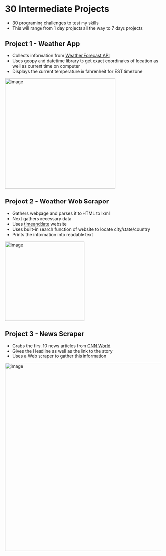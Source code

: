 # 30 Intermediate Projects
- 30 programing challenges to test my skills
- This will range from 1 day projects all the way to 7 days projects

## Project 1 - Weather App
- Collects information from [Weather Forecast API](https://open-meteo.com/)
- Uses geopy and datetime library to get exact coordinates of location as well as current time on computer
- Displays the current temperature in fahrenheit for EST timezone

[<img width="356" alt="image" src="https://github.com/user-attachments/assets/bb941b1e-8603-4b9e-bdc7-188a5d490fd1" />](https://github.com/maxwelllokshin1/30-Intermediate-Projects/blob/main/WeatherApp.py)

## Project 2 - Weather Web Scraper
- Gathers webpage and parses it to HTML to lxml
- Next gathers necessary data
- Uses [timeanddate](https://www.timeanddate.com/weather/) website
- Uses built-in search function of website to locate city/state/country
- Prints the information into readable text

[<img width="257" alt="image" src="https://github.com/user-attachments/assets/1f3ed8e8-af1c-4d9b-9ee5-6165016e5bc2" />](https://github.com/maxwelllokshin1/30-Intermediate-Projects/blob/main/WeatherScraper.py)

## Project 3 - News Scraper
- Grabs the first 10 news articles from [CNN World](https://www.cnn.com/world)
- Gives the Headline as well as the link to the story
- Uses a Web scraper to gather this information

[<img width="607" alt="image" src="https://github.com/user-attachments/assets/4a363ea6-e8ee-4f0e-9a8b-2a0ec1dfc8ab" />](https://github.com/maxwelllokshin1/30-Intermediate-Projects/blob/main/NewsScraper.py)
